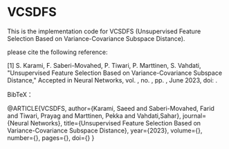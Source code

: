 # VCSDFS
This is the implementation code for VCSDFS (Unsupervised Feature Selection Based on Variance-Covariance Subspace Distance).

please cite the following reference: 

[1] S. Karami, F. Saberi-Movahed, P. Tiwari, P. Marttinen, S. Vahdati, "Unsupervised Feature Selection Based on Variance-Covariance Subspace Distance," Accepted in Neural Networks,
vol. , no. , pp. , June 2023, doi: .



BibTeX：


@ARTICLE{VCSDFS,
  author={Karami, Saeed and Saberi-Movahed, Farid and Tiwari, Prayag and Marttinen, Pekka and Vahdati,Sahar},
  journal={Neural Networks}, 
  title={Unsupervised Feature Selection Based on Variance-Covariance Subspace Distance}, 
  year={2023},
  volume={},
  number={},
  pages={},
  doi={}
  }
